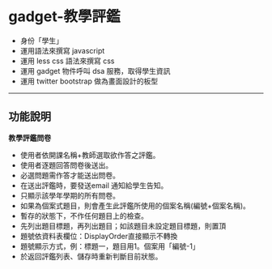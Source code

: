 gadget-教學評鑑
==========================

* 身份「學生」
* 運用語法來撰寫 javascript
* 運用 less css 語法來撰寫 css
* 運用 gadget 物件呼叫 dsa 服務，取得學生資訊
* 運用 twitter bootstrap 做為畫面設計的板型


----------


功能說明
-------

**教學評鑑問卷**

 * 使用者依開課名稱+教師選取欲作答之評鑑。
 * 使用者逐題回答問卷後送出。
 * 必選問題需作答才能送出問卷。
 * 在送出評鑑時，要發送email 通知給學生告知。
 * 只顯示該學年學期的所有問卷。
 * 如果為個案式題目，則會產生此評鑑所使用的個案名稱(編號+個案名稱)。
 * 暫存的狀態下，不作任何題目上的檢查。
 * 先列出題目標題，再列出題目；如該題目未設定題目標題，則置頂
 * 題號依資料表欄位：DisplayOrder直接顯示不轉換
 * 題號顯示方式，例：標題一，題目用1。個案用「編號-1」
 * 於返回評鑑列表、儲存時重新判斷目前狀態。